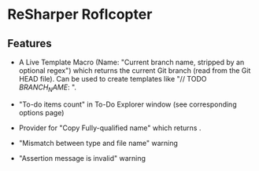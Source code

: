 # ReSharper Roflcopter

## Features

 * A Live Template Macro (Name: "Current branch name, stripped by an optional regex") which returns the current
   Git branch (read from the Git HEAD file). Can be used to create templates like "// TODO $BRANCH_NAME$: ".

 * "To-do items count" in To-Do Explorer window (see corresponding options page)

 * Provider for "Copy Fully-qualified name" which returns <TypeShortName>.<MemberShortName>

 * "Mismatch between type and file name" warning

 * "Assertion message is invalid" warning
